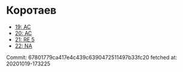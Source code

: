 # Коротаев
- [19: AC](19.md)
- [20: AC](20.md)
- [21: RE 5](21.md)
- [22: NA](22.md)

Commit: 67801779ca417e4c439c6390472511497b33fc20
 fetched at: 20201019-173225
